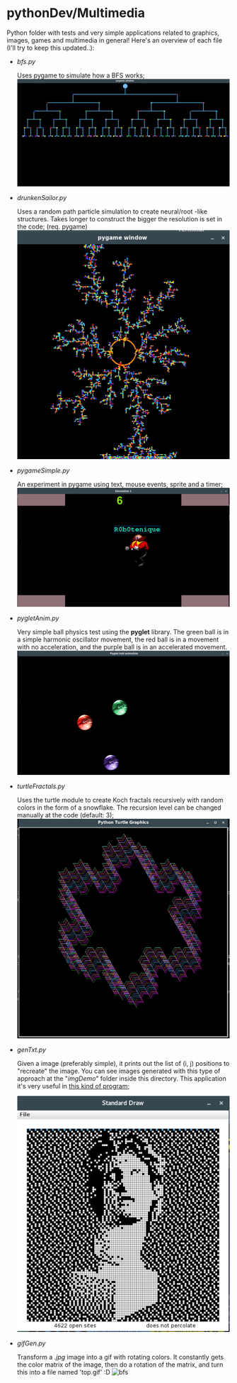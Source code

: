 # pythonDev/Multimedia

Python folder with tests and very simple applications related to graphics, images, games and multimedia in general!
Here's an overview of each file (I'll try to keep this updated..):

- *bfs.py*

    Uses pygame to simulate how a BFS works;
    ![bfs](multimedia/imgDemo/bfs.png)

- *drunkenSailor.py*

    Uses a random path particle simulation to create neural/root -like structures. Takes longer to construct the bigger the resolution is set in the code; (req. pygame)
    ![bfs](multimedia/imgDemo/drunkenSailor.png)

- *pygameSimple.py*

    An experiment in pygame using text, mouse events, sprite and a timer;
    ![bfs](multimedia/imgDemo/pygameSimple.png)

- *pygletAnim.py*

    Very simple ball physics test using the **pyglet** library. The green ball is in a simple harmonic oscillator movement, the red ball is in a movement with no acceleration, and the purple ball is in an accelerated movement.
    ![bfs](multimedia/imgDemo/pygletAnim.png)

- *turtleFractals.py*

    Uses the turtle module to create Koch fractals recursively with random colors in the form of a snowflake. The recursion level can be changed manually at the code (default: 3);
    ![bfs](multimedia/imgDemo/turtleFractals.png)

- *genTxt.py*

    Given a image (preferably simple), it prints out the list of (i, j) positions to "recreate" the image. You can see images generated with this type of approach at the "*imgDemo*" folder inside this directory. This application it's very useful in [this kind of program](https://github.com/robotenique/intermediateProgramming/tree/master/MAC0323/EP5);
    
    ![bfs](multimedia/imgDemo/genTxt.png)

- *gifGen.py*

    Transform a *.jpg* image into a gif with rotating colors. It constantly gets the color matrix of the image, then do a rotation of the matrix, and turn this into a file named 'top.gif' :D
    ![bfs](multimedia/imgDemo/gifGen.gif)
